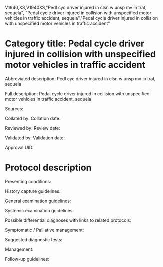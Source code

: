 V1940,XS,V1940XS,"Pedl cyc driver injured in clsn w unsp mv in traf, sequela", "Pedal cycle driver injured in collision with unspecified motor vehicles in traffic accident, sequela","Pedal cycle driver injured in collision with unspecified motor vehicles in traffic accident"
# Category title: Pedal cycle driver injured in collision with unspecified motor vehicles in traffic accident

Abbreviated description: Pedl cyc driver injured in clsn w unsp mv in traf, sequela

Full description: Pedal cycle driver injured in collision with unspecified motor vehicles in traffic accident, sequela

Sources:

Collated by:
Collation date:

Reviewed by:
Review date:

Validated by:
Validation date:

Approval UID:

# Protocol description

Presenting conditions:

History capture guidelines:

General examination guidelines:

Systemic examination guidelines:

Possible differential diagnoses with links to related protocols:

Symptomatic / Palliative management:

Suggested diagnostic tests:

Management:

Follow-up guidelines:

